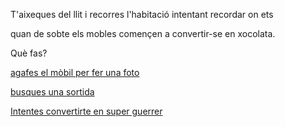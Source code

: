 T'aixeques del llit i recorres l'habitació intentant recordar on ets

quan de sobte els mobles començen a convertir-se en xocolata.

Què fas?

[agafes el mòbil per fer una foto](../pessigar-se/foto/foto.md)

[busques una sortida](../sortir/sortir.md)

[Intentes convertirte en super guerrer](guerrer/guerrer.md)